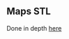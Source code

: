 ## Maps STL

Done in depth [here](https://github.com/saumyayadav25/DSA-Supreme-3.0/tree/main/04%20Complete%20Cpp%20STL/Containers/Map)
